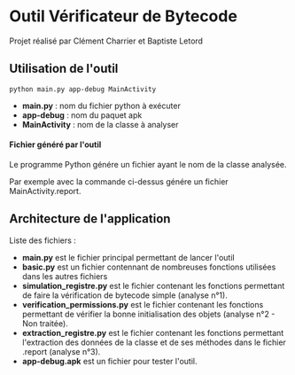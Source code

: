 # Outil Vérificateur de Bytecode

Projet réalisé par Clément Charrier et Baptiste Letord

## Utilisation de l'outil 

```shell
python main.py app-debug MainActivity
```

* **main.py** : nom du fichier python à exécuter
* **app-debug** : nom du paquet apk
* **MainActivity** :  nom de la classe à analyser



#### Fichier généré par l'outil 

Le programme Python génére un fichier ayant le nom de la classe analysée.

Par exemple avec la commande ci-dessus génére un fichier MainActivity.report.



## Architecture de l'application

Liste des fichiers : 

* **main.py** est le fichier principal permettant de lancer l'outil  
* **basic.py** est un fichier contennant de nombreuses fonctions utilisées dans les autres fichiers
* **simulation_registre.py** est le fichier contenant les fonctions permettant de faire la vérification de bytecode simple (analyse n°1).
* **verification_permissions.py** est le fichier contenant les fonctions permettant de vérifier la bonne initialisation des objets (analyse n°2 - Non traitée).
* **extraction_registre.py** est le fichier contenant les fonctions permettant l'extraction des données de la classe et de ses méthodes dans le fichier .report (analyse n°3).
* **app-debug.apk** est un fichier pour tester l'outil.

